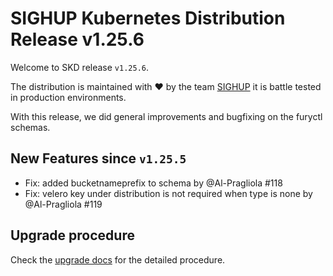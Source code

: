 # SIGHUP Kubernetes Distribution Release v1.25.6

Welcome to SKD release `v1.25.6`.

The distribution is maintained with ❤️ by the team [SIGHUP](https://sighup.io/) it is battle tested in production environments.

With this release, we did general improvements and bugfixing on the furyctl schemas.

## New Features since `v1.25.5`

- Fix: added bucketnameprefix to schema by @Al-Pragliola #118
- Fix: velero key under distribution is not required when type is none by @Al-Pragliola #119

## Upgrade procedure

Check the [upgrade docs](https://github.com/sighupio/furyctl/tree/main/docs/upgrades/kfd) for the detailed procedure.
